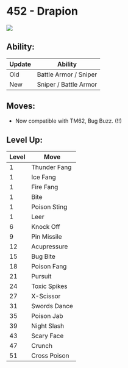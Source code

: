 # 452 - Drapion
![][452]

## Ability:

Update | Ability
---    | ---
Old    | Battle Armor / Sniper
New    | Sniper / Battle Armor

## Moves:

 - Now compatible with TM62, Bug Buzz. (!!)

## Level Up:

Level | Move
---   | ---
  1   | Thunder Fang
  1   | Ice Fang
  1   | Fire Fang
  1   | Bite
  1   | Poison Sting
  1   | Leer
  6   | Knock Off
  9   | Pin Missile
 12   | Acupressure
 15   | Bug Bite
 18   | Poison Fang
 21   | Pursuit
 24   | Toxic Spikes
 27   | X-Scissor
 31   | Swords Dance
 35   | Poison Jab
 39   | Night Slash
 43   | Scary Face
 47   | Crunch
 51   | Cross Poison



[452]: /img/pokemon/452.png

